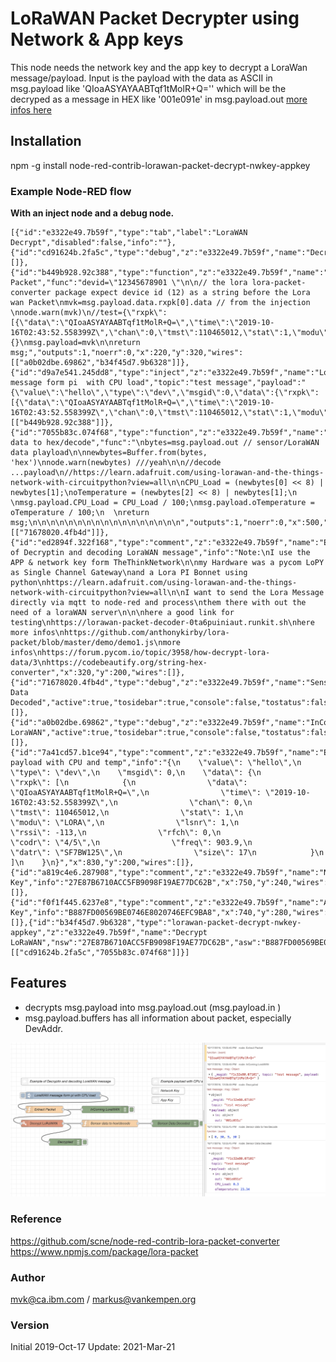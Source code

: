 # LoRaWAN Packet Decrypter using Network & App keys

This node needs the network key and the app key to decrypt a LoraWan message/payload. Input is the payload with the data as ASCII in msg.payload like 'QIoaASYAYAABTqf1tMolR+Q='' which will be the decryped as a message in HEX like '001e091e' in msg.payload.out 
 <a href='https://github.com/markusvankempen/LoraWAN-Traffic-Decrypt-and-Decode-using-Node-RED '>  more infos here</a>

## Installation
npm -g install node-red-contrib-lorawan-packet-decrypt-nwkey-appkey

### Example Node-RED flow

**With an inject node and a debug node.**

```
[{"id":"e3322e49.7b59f","type":"tab","label":"LoraWAN Decrypt","disabled":false,"info":""},{"id":"cd91624b.2fa5c","type":"debug","z":"e3322e49.7b59f","name":"Decrypted","active":true,"tosidebar":true,"console":false,"tostatus":false,"complete":"true","targetType":"full","x":310,"y":460,"wires":[]},{"id":"b449b928.92c388","type":"function","z":"e3322e49.7b59f","name":"Extract Packet","func":"devid=\"12345678901 \"\n\n// the lora lora-packet-converter package expect device id (12) as a string before the Lora wan Packet\nmvk=msg.payload.data.rxpk[0].data // from the injection \nnode.warn(mvk)\n//test={\"rxpk\":[{\"data\":\"QIoaASYAYAABTqf1tMolR+Q=\",\"time\":\"2019-10-16T02:43:52.558399Z\",\"chan\":0,\"tmst\":110465012,\"stat\":1,\"modu\":\"LORA\",\"lsnr\":1,\"rssi\":-113,\"rfch\":0,\"codr\":\"4/5\",\"freq\":903.9,\"datr\":\"SF7BW125\",\"size\":17}]}\n//msg={}\nmsg.payload=mvk\n\nreturn msg;","outputs":1,"noerr":0,"x":220,"y":320,"wires":[["a0b02dbe.69862","b34f45d7.9b6328"]]},{"id":"d9a7e541.245dd8","type":"inject","z":"e3322e49.7b59f","name":"LoraWAN message form pi  with CPU load","topic":"test message","payload":"{\"value\":\"hello\",\"type\":\"dev\",\"msgid\":0,\"data\":{\"rxpk\":[{\"data\":\"QIoaASYAYAABTqf1tMolR+Q=\",\"time\":\"2019-10-16T02:43:52.558399Z\",\"chan\":0,\"tmst\":110465012,\"stat\":1,\"modu\":\"LORA\",\"lsnr\":1,\"rssi\":-113,\"rfch\":0,\"codr\":\"4/5\",\"freq\":903.9,\"datr\":\"SF7BW125\",\"size\":17}]}}","payloadType":"json","repeat":"","crontab":"","once":false,"onceDelay":0.1,"x":300,"y":260,"wires":[["b449b928.92c388"]]},{"id":"7055b83c.074f68","type":"function","z":"e3322e49.7b59f","name":"Sensor data to hex/decode","func":"\nbytes=msg.payload.out // sensor/LoraWAN data playload\n\nnewbytes=Buffer.from(bytes, 'hex')\nnode.warn(newbytes) ///yeah\n\n//decode ...payload\n//https://learn.adafruit.com/using-lorawan-and-the-things-network-with-circuitpython?view=all\n\nCPU_Load = (newbytes[0] << 8) | newbytes[1];\noTemperature = (newbytes[2] << 8) | newbytes[1];\n   \nmsg.payload.CPU_Load = CPU_Load / 100;\nmsg.payload.oTemperature = oTemperature / 100;\n  \nreturn msg;\n\n\n\n\n\n\n\n\n\n\n\n\n\n\n\n\n","outputs":1,"noerr":0,"x":500,"y":380,"wires":[["71678020.4fb4d"]]},{"id":"ed2894f.322f168","type":"comment","z":"e3322e49.7b59f","name":"Example of Decryptin and decoding LoraWAN message","info":"Note:\nI use the APP & network key form TheThinkNetwork\n\nmy Hardware was a pycom LoPY as Single Channel Gateway\nand a Lora PI Bonnet using python\nhttps://learn.adafruit.com/using-lorawan-and-the-things-network-with-circuitpython?view=all\n\nI want to send the Lora Message directly via mqtt to node-red and process\nthem there with out the need of a loraWAN server\n\n\nhere a good link for testing\nhttps://lorawan-packet-decoder-0ta6puiniaut.runkit.sh\nhere more infos\nhttps://github.com/anthonykirby/lora-packet/blob/master/demo/demo1.js\nmore infos\nhttps://forum.pycom.io/topic/3958/how-decrypt-lora-data/3\nhttps://codebeautify.org/string-hex-converter","x":320,"y":200,"wires":[]},{"id":"71678020.4fb4d","type":"debug","z":"e3322e49.7b59f","name":"Sensor Data Decoded","active":true,"tosidebar":true,"console":false,"tostatus":false,"complete":"true","targetType":"full","x":780,"y":380,"wires":[]},{"id":"a0b02dbe.69862","type":"debug","z":"e3322e49.7b59f","name":"InComing LoraWAN","active":true,"tosidebar":true,"console":false,"tostatus":false,"complete":"true","targetType":"full","x":480,"y":320,"wires":[]},{"id":"7a41cd57.b1ce94","type":"comment","z":"e3322e49.7b59f","name":"Example payload with CPU and temp","info":"{\n    \"value\": \"hello\",\n    \"type\": \"dev\",\n    \"msgid\": 0,\n    \"data\": {\n        \"rxpk\": [\n            {\n                \"data\": \"QIoaASYAYAABTqf1tMolR+Q=\",\n                \"time\": \"2019-10-16T02:43:52.558399Z\",\n                \"chan\": 0,\n                \"tmst\": 110465012,\n                \"stat\": 1,\n                \"modu\": \"LORA\",\n                \"lsnr\": 1,\n                \"rssi\": -113,\n                \"rfch\": 0,\n                \"codr\": \"4/5\",\n                \"freq\": 903.9,\n                \"datr\": \"SF7BW125\",\n                \"size\": 17\n            }\n        ]\n    }\n}","x":830,"y":200,"wires":[]},{"id":"a819c4e6.287908","type":"comment","z":"e3322e49.7b59f","name":"Network Key","info":"27E87B6710ACC5FB9098F19AE77DC62B","x":750,"y":240,"wires":[]},{"id":"f0f1f445.6237e8","type":"comment","z":"e3322e49.7b59f","name":"App Key","info":"B887FD00569BE0746E8020746EFC9BA8","x":740,"y":280,"wires":[]},{"id":"b34f45d7.9b6328","type":"lorawan-packet-decrypt-nwkey-appkey","z":"e3322e49.7b59f","name":"Decrypt LoRaWAN","nsw":"27E87B6710ACC5FB9098F19AE77DC62B","asw":"B887FD00569BE0746E8020746EFC9BA8","x":210,"y":380,"wires":[["cd91624b.2fa5c","7055b83c.074f68"]]}]
```


## Features
- decrypts msg.payload  into msg.payload.out (msg.payload.in )
- msg.payload.buffers has all information about packet, especially DevAddr.

![Screenshot](images/Screenshot.png)

### Reference
https://github.com/scne/node-red-contrib-lora-packet-converter
https://www.npmjs.com/package/lora-packet

### Author
mvk@ca.ibm.com / markus@vankempen.org 

### Version 
Initial 2019-Oct-17
Update: 2021-Mar-21
